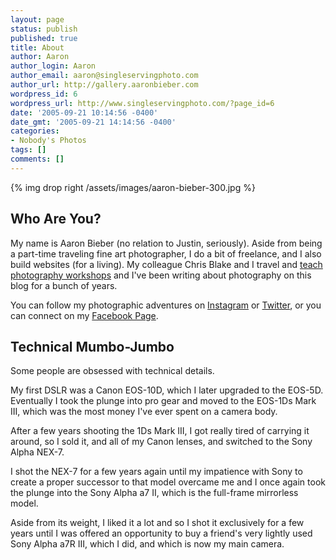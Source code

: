 ```yaml
---
layout: page
status: publish
published: true
title: About
author: Aaron
author_login: Aaron
author_email: aaron@singleservingphoto.com
author_url: http://gallery.aaronbieber.com
wordpress_id: 6
wordpress_url: http://www.singleservingphoto.com/?page_id=6
date: '2005-09-21 10:14:56 -0400'
date_gmt: '2005-09-21 14:14:56 -0400'
categories:
- Nobody's Photos
tags: []
comments: []
---
```


{% img drop right /assets/images/aaron-bieber-300.jpg %}

## Who Are You?

My name is Aaron Bieber (no relation to Justin, seriously). Aside from being a
part-time traveling fine art photographer, I do a bit of freelance, and I also
build websites (for a living). My colleague Chris Blake and I travel and
[teach photography workshops](https://www.artphotoworkshops.com) and I've been
writing about photography on this blog for a bunch of years.

You can follow my photographic adventures on [<i class="fab fa-instagram"></i>
Instagram](https://www.instagram.com/aaronbieber) or 
[<i class="fab fa-twitter"></i>
Twitter](https://www.twitter.com/aaronbieberpics), or you can connect on my
[<i class="fab fa-facebook"></i> Facebook Page](https://www.facebook.com/aaronbiebergallery).

## Technical Mumbo-Jumbo

Some people are obsessed with technical details.

My first DSLR was a Canon EOS-10D, which I later upgraded to the EOS-5D. Eventually
I took the plunge into pro gear and moved to the EOS-1Ds Mark III, which was the
most money I've ever spent on a camera body.

After a few years shooting the 1Ds Mark III, I got really tired of carrying it
around, so I sold it, and all of my Canon lenses, and switched to the Sony Alpha
NEX-7.

I shot the NEX-7 for a few years again until my impatience with Sony to create a
proper successor to that model overcame me and I once again took the plunge into
the Sony Alpha a7 II, which is the full-frame mirrorless model.

Aside from its weight, I liked it a lot and so I shot it exclusively for a few
years until I was offered an opportunity to buy a friend's very lightly used
Sony Alpha a7R III, which I did, and which is now my main camera.

